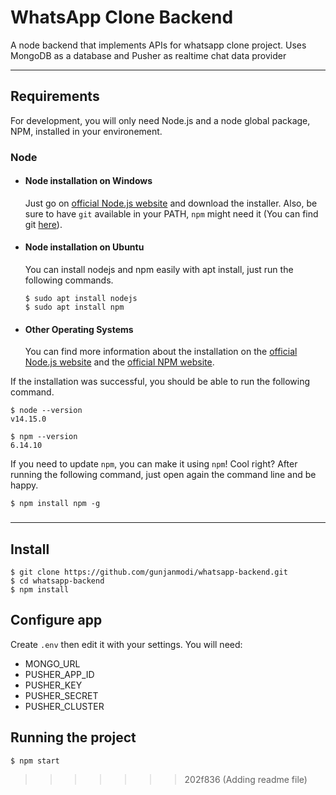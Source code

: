 # WhatsApp Clone Backend

A node backend that implements APIs for whatsapp clone project. Uses MongoDB as a database and Pusher as realtime chat data provider

---

## Requirements

For development, you will only need Node.js and a node global package, NPM, installed in your environement.

### Node

- #### Node installation on Windows

  Just go on [official Node.js website](https://nodejs.org/) and download the installer.
  Also, be sure to have `git` available in your PATH, `npm` might need it (You can find git [here](https://git-scm.com/)).

- #### Node installation on Ubuntu

  You can install nodejs and npm easily with apt install, just run the following commands.

      $ sudo apt install nodejs
      $ sudo apt install npm

- #### Other Operating Systems
  You can find more information about the installation on the [official Node.js website](https://nodejs.org/) and the [official NPM website](https://npmjs.org/).

If the installation was successful, you should be able to run the following command.

    $ node --version
    v14.15.0

    $ npm --version
    6.14.10

If you need to update `npm`, you can make it using `npm`! Cool right? After running the following command, just open again the command line and be happy.

    $ npm install npm -g

###

---

## Install

    $ git clone https://github.com/gunjanmodi/whatsapp-backend.git
    $ cd whatsapp-backend
    $ npm install

## Configure app

Create `.env` then edit it with your settings. You will need:

- MONGO_URL
- PUSHER_APP_ID
- PUSHER_KEY
- PUSHER_SECRET
- PUSHER_CLUSTER

## Running the project

    $ npm start

> > > > > > > 202f836 (Adding readme file)
